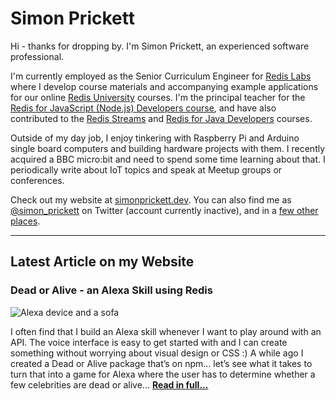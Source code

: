 # Simon Prickett

Hi - thanks for dropping by. I'm Simon Prickett, an experienced software professional.

I'm currently employed as the Senior Curriculum Engineer for [Redis Labs](https://redislabs.com) where I develop course materials and accompanying example applications for our online [Redis University](https://university.redislabs.com) courses. I'm the principal teacher for the [Redis for JavaScript (Node.js) Developers course](https://university.redislabs.com/courses/ru102js/), and have also contributed to the [Redis Streams](https://university.redislabs.com/courses/ru202/) and [Redis for Java Developers](https://university.redislabs.com/courses/ru102j/) courses.

Outside of my day job, I enjoy tinkering with Raspberry Pi and Arduino single board computers and building hardware projects with them. I recently acquired a BBC micro:bit and need to spend some time learning about that. I periodically write about IoT topics and speak at Meetup groups or conferences.

Check out my website at [simonprickett.dev](https://simonprickett.dev).  You can also find me as [@simon_prickett](https://twitter.com/simon_prickett) on Twitter (account currently inactive), and in a [few other places](https://simonprickett.dev/contact/).

---

## Latest Article on my Website

### Dead or Alive - an Alexa Skill using Redis

![Alexa device and a sofa](https://simonprickett.dev/assets/images/alexa_doa_main.jpg)

I often find that I build an Alexa skill whenever I want to play around with an API. The voice interface is easy to get started with and I can create something without worrying about visual design or CSS :) A while ago I created a Dead or Alive package that’s on npm… let’s see what it takes to turn that into a game for Alexa where the user has to determine whether a few celebrities are dead or alive... **[Read in full...](https://simonprickett.dev/alexa-redis-dead-or-alive/)**
